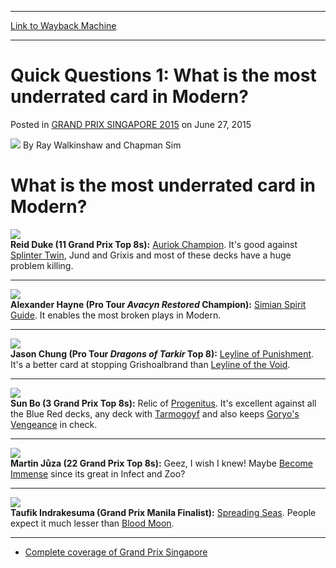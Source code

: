 
---
[Link to Wayback Machine](https://web.archive.org/web/20150630214029/http://magic.wizards.com/en/events/coverage/gpsin15/quick-questions-1-what-most-underrated-card-modern-2015-06-27)

[_metadata_:author]:- "Ray Walkinshaw and Chapman Sim"
[_metadata_:description]:- "What is the most underrated card in Modern?"
[_metadata_:generator]:- "Drupal 7 (http://drupal.org)"
[_metadata_:node]:- "407356"
[_metadata_:publish_date]:- "2015-06-27"
[_metadata_:source]:- "div-main-content"
[_metadata_:title]:- "Quick Questions 1: What is the most underrated card in Modern?"
[_metadata_:wayback_capture_timestamp]:- "2015-06-30 21:40:29"
[_metadata_:wayback_raw_url]:- "https://web.archive.org/web/20150630214029id_/http://magic.wizards.com/en/events/coverage/gpsin15/quick-questions-1-what-most-underrated-card-modern-2015-06-27"
[_metadata_:wayback_url]:- "http://magic.wizards.com/en/events/coverage/gpsin15/quick-questions-1-what-most-underrated-card-modern-2015-06-27"
---


Quick Questions 1: What is the most underrated card in Modern?
==============================================================



 Posted in [GRAND PRIX SINGAPORE 2015](/en/events/coverage/gpsin15)
 on June 27, 2015 






![](https://web.archive.org/web/20151123212637im_/http://magic.wizards.com/sites/mtg/files/styles/auth_small/public/images/person/Chapman-Sim-%26-Ray-Walkinshaw.jpg?itok=PRrZFUox)
By Ray Walkinshaw and Chapman Sim











What is the most underrated card in Modern?
===========================================


![](https://media.wizards.com/2015/events/gpsin15/GPSing_QQ2_Duke.jpg)  
**Reid Duke (11 Grand Prix Top 8s):** [Auriok Champion](http://gatherer.wizards.com/Pages/Card/Details.aspx?name=Auriok+Champion). It's good against [Splinter Twin](http://gatherer.wizards.com/Pages/Card/Details.aspx?name=Splinter+Twin), Jund and Grixis and most of these decks have a huge problem killing.




---

![](https://media.wizards.com/2015/events/gpsin15/GPSing_QQ2_Hayne.jpg)  
**Alexander Hayne (Pro Tour *Avacyn Restored* Champion):** [Simian Spirit Guide](http://gatherer.wizards.com/Pages/Card/Details.aspx?name=Simian+Spirit+Guide). It enables the most broken plays in Modern.




---

![](https://media.wizards.com/2015/events/gpsin15/GPSing_QQ2_JChung.jpg)  
**Jason Chung (Pro Tour *Dragons of Tarkir* Top 8):** [Leyline of Punishment](http://gatherer.wizards.com/Pages/Card/Details.aspx?name=Leyline+of+Punishment). It's a better card at stopping Grishoalbrand than [Leyline of the Void](http://gatherer.wizards.com/Pages/Card/Details.aspx?name=Leyline+of+the+Void).




---

![](https://media.wizards.com/2015/events/gpsin15/GPSing_QQ2_Bo.jpg)  
**Sun Bo (3 Grand Prix Top 8s):** Relic of [Progenitus](http://gatherer.wizards.com/Pages/Card/Details.aspx?name=Progenitus). It's excellent against all the Blue Red decks, any deck with [Tarmogoyf](http://gatherer.wizards.com/Pages/Card/Details.aspx?name=Tarmogoyf) and also keeps [Goryo's Vengeance](http://gatherer.wizards.com/Pages/Card/Details.aspx?name=Goryo%27s+Vengeance) in check.




---

![](https://media.wizards.com/2015/events/gpsin15/GPSing_QQ2_Juza.jpg)  
**Martin Jůza (22 Grand Prix Top 8s):** Geez, I wish I knew! Maybe [Become Immense](http://gatherer.wizards.com/Pages/Card/Details.aspx?name=Become+Immense) since its great in Infect and Zoo?




---

![](https://media.wizards.com/2015/events/gpsin15/GPSing_QQ2_Indrakesuma.jpg)  
**Taufik Indrakesuma (Grand Prix Manila Finalist):** [Spreading Seas](http://gatherer.wizards.com/Pages/Card/Details.aspx?name=Spreading+Seas). People expect it much lesser than [Blood Moon](http://gatherer.wizards.com/Pages/Card/Details.aspx?name=Blood+Moon).




---

* [Complete coverage of Grand Prix Singapore](/node/406171)






